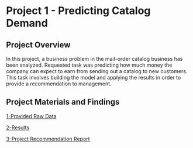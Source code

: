 # Project 1 - Predicting Catalog Demand

## Project Overview

In this project, a business problem in the mail-order catalog business has been analyzed. Requested task was predicting how much money the company can expect to earn from sending out a catalog to new customers. This task involves building the model and applying the results in order to provide a recommendation to management.

## Project Materials and Findings

[1-Provided Raw Data](https://github.com/canerakin111/Udacity_Predictive_Analysis/tree/master/Project1/data)

[2-Results](https://github.com/canerakin111/Udacity_Predictive_Analysis/tree/master/Project1/results)

[3-Project Recommendation Report](https://github.com/canerakin111/Udacity_Predictive_Analysis/blob/master/Project1/project_1.pdf)

